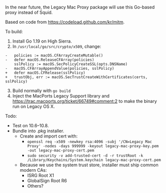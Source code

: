 In the near future, the Legacy Mac Proxy package will use this Go-based proxy instead of Squid.

Based on code from https://codeload.github.com/kr/mitm.

To build:
1. Install Go 1.19 on High Sierra.
2. In `/usr/local/go/src/crypto/x509`, change:
```
-	policies := macOS.CFArrayCreateMutable()
-	defer macOS.ReleaseCFArray(policies)
 	sslPolicy := macOS.SecPolicyCreateSSL(opts.DNSName)
-	macOS.CFArrayAppendValue(policies, sslPolicy)
+	defer macOS.CFRelease(sslPolicy)
+	trustObj, err := macOS.SecTrustCreateWithCertificates(certs, sslPolicy)
```
3. Build normally with `go build`
4. Inject the MacPorts Legacy Support library and https://trac.macports.org/ticket/66749#comment:2 to make the binary run on Legacy OS X.

Todo:
- Test on 10.6–10.8.
- Bundle into .pkg installer.
	- Create and import cert with:
		- `openssl req -x509 -newkey rsa:4096 -subj '/CN=Legacy Mac Proxy' -nodes -days 999999 -keyout legacy-mac-proxy-key.pem -out legacy-mac-proxy-cert.pem`
   		- `sudo security -v add-trusted-cert -d -r trustRoot -k /Library/Keychains/System.keychain legacy-mac-proxy-cert.pem`
	- Because we use the system trust store, installer must ship common modern CAs:
 		- ISRG Root X1
		- GlobalSign Root R6
  		- Others?
